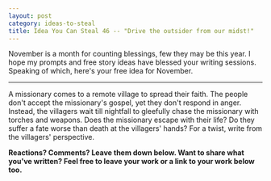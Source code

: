 ```yaml
---
layout: post
category: ideas-to-steal
title: Idea You Can Steal 46 -- "Drive the outsider from our midst!"
---
```


November is a month for counting blessings, few they may be this year. I hope my prompts and free story ideas have blessed your writing sessions. Speaking of which, here's your free idea for November.

<!--excerpt-->

--------------------------------

A missionary comes to a remote village to spread their faith. The people don't accept the missionary's gospel, yet they don't respond in anger. Instead, the villagers wait till nightfall to gleefully chase the missionary with torches and weapons. Does the missionary escape with their life? Do they suffer a fate worse than death at the villagers' hands? For a twist, write from the villagers' perspective.

**Reactions? Comments? Leave them down below. Want to share what you've written? Feel free to leave your work or a link to your work below too.**
